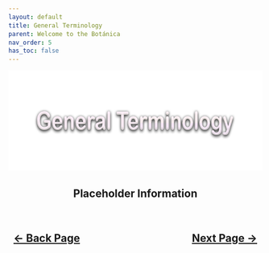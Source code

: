 ```yaml
---
layout: default
title: General Terminology
parent: Welcome to the Botánica
nav_order: 5
has_toc: false
---
```


<style>
  .navigation-container {
    display: flex;
    justify-content: space-between;
    align-items: center;
    width: 100%;
  }
  
  .nav-button {
    margin: 10px;
  }
</style>

<p align="center">
  <img width="650" height="200" src="../../assets/Header-GeneralTerms.png">
</p>

<h2 align="center">Placeholder Information</h2>

<h2 align="center">
  <br>
  <div class="navigation-container">
    <a class="nav-button" href="03-GeneralConcepts.html">&larr; Back Page</a>
    <a class="nav-button" href="05-Instructs.html">Next Page &rarr;</a>
  </div>
  <br>
</h2>
